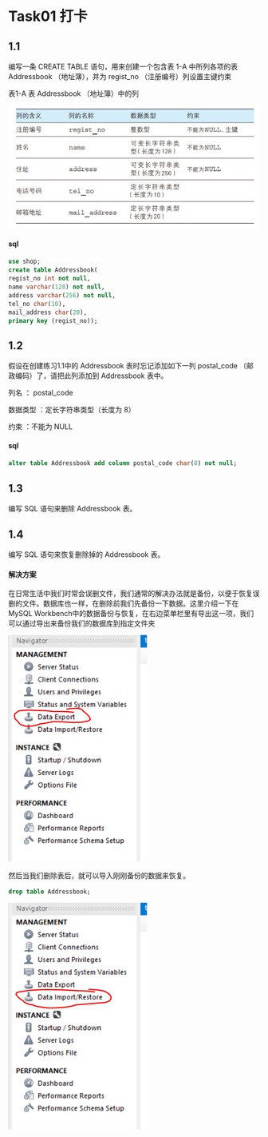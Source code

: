# Task01 打卡

## 1.1

编写一条 CREATE TABLE 语句，用来创建一个包含表 1-A 中所列各项的表 Addressbook （地址簿），并为 regist_no （注册编号）列设置主键约束

表1-A 表 Addressbook （地址簿）中的列

![Z4El4zKbbWnaVHro](.\image\71f46b1e1a52c6504af2f7845d78971d5b47e971.png)

#### sql

```sql
use shop;
create table Addressbook(
regist_no int not null,
name varchar(128) not null,
address varchar(256) not null,
tel_no char(10),
mail_address char(20),
primary key (regist_no));
```

## 1.2

假设在创建练习1.1中的 Addressbook 表时忘记添加如下一列 postal_code （邮政编码）了，请把此列添加到 Addressbook 表中。

列名 ： postal_code

数据类型 ：定长字符串类型（长度为 8）

约束 ：不能为 NULL

#### sql

```sql
alter table Addressbook add column postal_code char(8) not null;
```

## 1.3

编写 SQL 语句来删除 Addressbook 表。

## 1.4

编写 SQL 语句来恢复删除掉的 Addressbook 表。

#### 解决方案

在日常生活中我们时常会误删文件，我们通常的解决办法就是备份，以便于恢复误删的文件。数据库也一样，在删除前我们先备份一下数据。这里介绍一下在MySQL Workbench中的数据备份与恢复，在右边菜单栏里有导出这一项，我们可以通过导出来备份我们的数据库到指定文件夹

![image-20201214150518677](.\image\image-20201214150407188.png)

然后当我们删除表后，就可以导入刚刚备份的数据来恢复。

```sql
drop table Addressbook;
```

![image-20201214150733503](.\image\image-20201214150733503.png)
